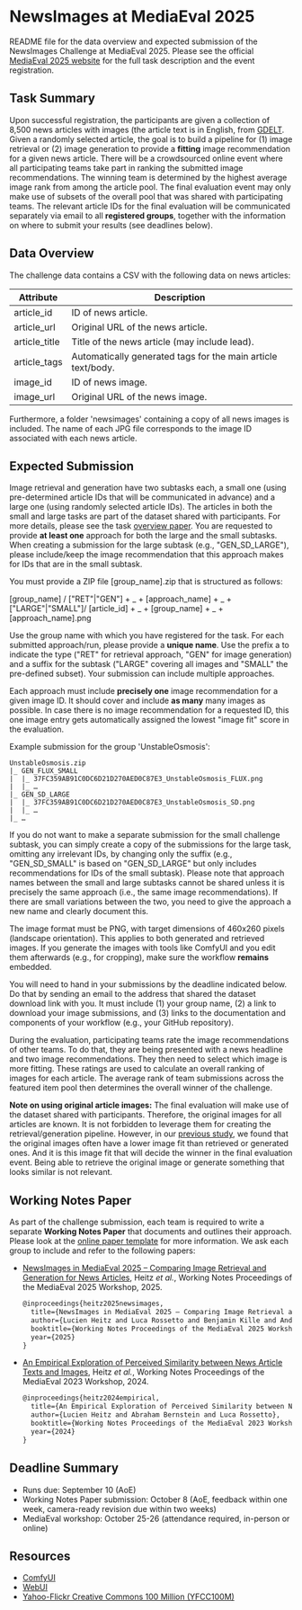 # NewsImages at MediaEval 2025

README file for the data overview and expected submission of the NewsImages Challenge at MediaEval 2025.
Please see the official [MediaEval 2025 website](https://multimediaeval.github.io/editions/2025/tasks/newsimages) for the full task description and the event registration.

## Task Summary

Upon successful registration, the participants are given a collection of 8,500 news articles with images (the article text is in English, from [GDELT](https://www.gdeltproject.org).
Given a randomly selected article, the goal is to build a pipeline for (1) image retrieval or (2) image generation to provide a **fitting** image recommendation for a given news article.
There will be a crowdsourced online event where all participating teams take part in ranking the submitted image recommendations.
The winning team is determined by the highest average image rank from among the article pool.
The final evaluation event may only make use of subsets of the overall pool that was shared with participating teams.
The relevant article IDs for the final evaluation will be communicated separately via email to all **registered groups**, together with the information on where to submit your results (see deadlines below).

## Data Overview

The challenge data contains a CSV with the following data on news articles:

| Attribute | Description |
| - | -|
| article_id | ID of news article. |
| article_url | Original URL of the news article. |
| article_title | Title of the news article (may include lead). |
| article_tags | Automatically generated tags for the main article text/body. |
| image_id | ID of news image. |
| image_url | Original URL of the news image. |

Furthermore, a folder 'newsimages' containing a copy of all news images is included.
The name of each JPG file corresponds to the image ID associated with each news article.

## Expected Submission

Image retrieval and generation have two subtasks each, a small one (using pre-determined article IDs that will be communicated in advance) and a large one (using randomly selected article IDs).
The articles in both the small and large tasks are part of the dataset shared with participants.
For more details, please see the task [overview paper](https://github.com/Informfully/Challenges/blob/main/documents/newsimages_task_overview_paper.pdf).
You are requested to provide **at least one** approach for both the large and the small subtasks.
When creating a submission for the large subtask (e.g., "GEN_SD_LARGE"), please include/keep the image recommendation that this approach makes for IDs that are in the small subtask.

You must provide a ZIP file [group_name].zip that is structured as follows:

[group_name] / ["RET"|"GEN"] + _ + [approach_name] + _ + ["LARGE"|"SMALL"]/ [article_id] + _ + [group_name] + _ + [approach_name].png

Use the group name with which you have registered for the task.
For each submitted approach/run, please provide a **unique name**.
Use the prefix a to indicate the type ("RET" for retrieval approach, "GEN" for image generation) and a suffix for the subtask ("LARGE" covering all images and "SMALL" the pre-defined subset).
Your submission can include multiple approaches.

Each approach must include **precisely one** image recommendation for a given image ID.
It should cover and include **as many** many images as possible.
In case there is no image recommendation for a requested ID, this one image entry gets automatically assigned the lowest "image fit" score in the evaluation.

Example submission for the group 'UnstableOsmosis':

    UnstableOsmosis.zip
	|_ GEN_FLUX_SMALL
	|  |_ 37FC359AB91C0DC6D21D270AED0C87E3_UnstableOsmosis_FLUX.png
	|  |_ …
	|_ GEN_SD_LARGE
	|  |_ 37FC359AB91C0DC6D21D270AED0C87E3_UnstableOsmosis_SD.png
	|  |_ …
	|_ …

If you do not want to make a separate submission for the small challenge subtask, you can simply create a copy of the submissions for the large task, omitting any irrelevant IDs, by changing only the suffix (e.g., "GEN_SD_SMALL" is based on "GEN_SD_LARGE" but only includes recommendations for IDs of the small subtask).
Please note that approach names between the small and large subtasks cannot be shared unless it is precisely the same approach (i.e., the same image recommendations).
If there are small variations between the two, you need to give the approach a new name and clearly document this.

The image format must be PNG, with target dimensions of 460x260 pixels (landscape orientation).
This applies to both generated and retrieved images.
If you generate the images with tools like ComfyUI and you edit them afterwards (e.g., for cropping), make sure the workflow **remains** embedded.

You will need to hand in your submissions by the deadline indicated below.
Do that by sending an email to the address that shared the dataset download link with you.
It must include (1) your group name, (2) a link to download your image submissions, and (3) links to the documentation and components of your workflow (e.g., your GitHub repository).

During the evaluation, participating teams rate the image recommendations of other teams.
To do that, they are being presented with a news headline and two image recommendations.
They then need to select which image is more fitting.
These ratings are used to calculate an overall ranking of images for each article.
The average rank of team submissions across the featured item pool then determines the overall winner of the challenge.

**Note on using original article images:**
The final evaluation will make use of the dataset shared with participants.
Therefore, the original images for all articles are known.
It is not forbidden to leverage them for creating the retrieval/generation pipeline.
However, in our [previous study](https://ceur-ws.org/Vol-3658/paper8.pdf), we found that the original images often have a lower image fit than retrieved or generated ones.
And it is this image fit that will decide the winner in the final evaluation event.
Being able to retrieve the original image or generate something that looks similar is not relevant.

## Working Notes Paper

As part of the challenge submission, each team is required to write a separate **Working Notes Paper** that documents and outlines their approach.
Please look at the [online paper template](https://drive.google.com/drive/folders/1DNhxIeACfsmg6rrdgQZ22BbRtYE8ioYI) for more information.
We ask each group to include and refer to the following papers:

- [NewsImages in MediaEval 2025 – Comparing Image Retrieval and Generation for News Articles](https://github.com/Informfully/Challenges/blob/main/documents/newsimages_task_overview_paper.pdf), Heitz *et al.*, Working Notes Proceedings of the MediaEval 2025 Workshop, 2025.

  ```tex
  @inproceedings{heitz2025newsimages,
    title={NewsImages in MediaEval 2025 – Comparing Image Retrieval and Generation for News Articles},
    author={Lucien Heitz and Luca Rossetto and Benjamin Kille and Andreas Lommatzsch and Mehdi Elahi and Duc-Tien Dang-Nguyen},
    booktitle={Working Notes Proceedings of the MediaEval 2025 Workshop},
    year={2025}
  }
  ```

- [An Empirical Exploration of Perceived Similarity between News Article Texts and Images](https://ceur-ws.org/Vol-3658/paper8.pdf), Heitz *et al.*, Working Notes Proceedings of the MediaEval 2023 Workshop, 2024.

  ```tex
  @inproceedings{heitz2024empirical,
    title={An Empirical Exploration of Perceived Similarity between News Article Texts and Images},
    author={Lucien Heitz and Abraham Bernstein and Luca Rossetto},
    booktitle={Working Notes Proceedings of the MediaEval 2023 Workshop},
    year={2024}
  }
  ```

## Deadline Summary

* Runs due: September 10 (AoE)
* Working Notes Paper submission: October 8 (AoE, feedback within one week, camera-ready revision due within two weeks)
* MediaEval workshop: October 25-26 (attendance required, in-person or online)

## Resources

* [ComfyUI](https://github.com/comfyanonymous/ComfyUI)
* [WebUI](https://github.com/AUTOMATIC1111/stable-diffusion-webui)
* [Yahoo-Flickr Creative Commons 100 Million (YFCC100M)](https://www.multimediacommons.org)
